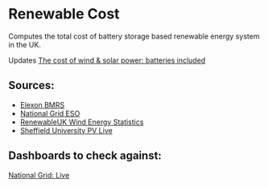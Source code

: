 # Renewable Cost

Computes the total cost of battery storage based renewable energy system in the UK.

Updates [The cost of wind & solar power: batteries included](https://euanmearns.com/the-cost-of-wind-solar-power-batteries-included/)

## Sources:

- [Elexon BMRS](https://www.bmreports.com/bmrs/?q=help/about-us)
- [National Grid ESO](https://data.nationalgrideso.com/)
- [RenewableUK Wind Energy Statistics](https://www.renewableuk.com/page/UKWEDhome)
- [Sheffield University PV Live](https://www.solar.sheffield.ac.uk/pvlive/)

## Dashboards to check against:

[National Grid: Live](https://grid.iamkate.com/)
